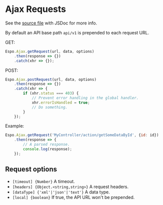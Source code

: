 # Ajax Requests

See the [source file](https://github.com/espocrm/espocrm/blob/master/client/src/ajax.js) with JSDoc for more info.

By default an API base path `api/v1` is prepended to each request URL. 

GET:

```js
Espo.Ajax.getRequest(url, data, options)
    .then(response => {})
    .catch(xhr => {});
```

POST:

```js
Espo.Ajax.postRequest(url, data, options)
    .then(response => {})
    .catch(xhr => {
        if (xhr.status === 403) {
            // Prevent error handling in the global handler.
            xhr.errorIsHandled = true;
            // Do something.
        }
    });
```

Example:

```js
Espo.Ajax.getRequest('MyController/action/getSomeDataById', {id: id})
    .then(response => {
        // A parsed response.
        console.log(response);
    });
```

## Request options

* `[timeout] {Number}` A timeout.
* `[headers] {Object.<string,string>}` A request headers.
* `[dataType] {'xml'|'json'|'text'}` A data type.
* `[local] {boolean}` If true, the API URL won't be prepended.
